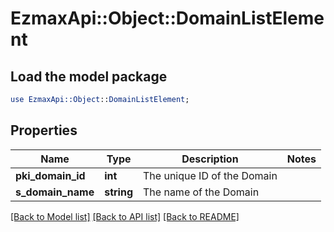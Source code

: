 # EzmaxApi::Object::DomainListElement

## Load the model package
```perl
use EzmaxApi::Object::DomainListElement;
```

## Properties
Name | Type | Description | Notes
------------ | ------------- | ------------- | -------------
**pki_domain_id** | **int** | The unique ID of the Domain | 
**s_domain_name** | **string** | The name of the Domain | 

[[Back to Model list]](../README.md#documentation-for-models) [[Back to API list]](../README.md#documentation-for-api-endpoints) [[Back to README]](../README.md)


